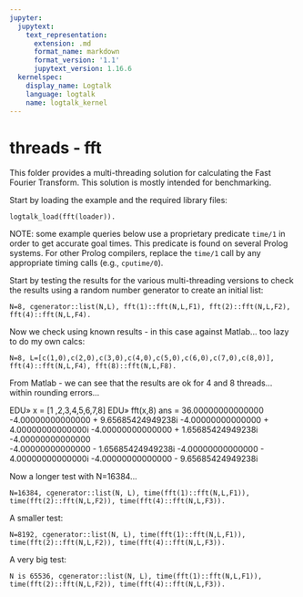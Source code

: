 ```yaml
---
jupyter:
  jupytext:
    text_representation:
      extension: .md
      format_name: markdown
      format_version: '1.1'
      jupytext_version: 1.16.6
  kernelspec:
    display_name: Logtalk
    language: logtalk
    name: logtalk_kernel
---
```


<!--
________________________________________________________________________

This file is part of Logtalk <https://logtalk.org/>  
SPDX-FileCopyrightText: 1998-2025 Paulo Moura <pmoura@logtalk.org>  
SPDX-License-Identifier: Apache-2.0

Licensed under the Apache License, Version 2.0 (the "License");
you may not use this file except in compliance with the License.
You may obtain a copy of the License at

    http://www.apache.org/licenses/LICENSE-2.0

Unless required by applicable law or agreed to in writing, software
distributed under the License is distributed on an "AS IS" BASIS,
WITHOUT WARRANTIES OR CONDITIONS OF ANY KIND, either express or implied.
See the License for the specific language governing permissions and
limitations under the License.
________________________________________________________________________
-->

# threads - fft

This folder provides a multi-threading solution for calculating the Fast 
Fourier Transform. This solution is mostly intended for benchmarking.

Start by loading the example and the required library files:

```logtalk
logtalk_load(fft(loader)).
```

NOTE: some example queries below use a proprietary predicate `time/1` in
order to get accurate goal times. This predicate is found on several Prolog
systems. For other Prolog compilers, replace the `time/1` call by any
appropriate timing calls (e.g., `cputime/0`).

Start by testing the results for the various multi-threading versions to check 
the results using a random number generator to create an initial list:

```logtalk
N=8, cgenerator::list(N,L), fft(1)::fft(N,L,F1), fft(2)::fft(N,L,F2), fft(4)::fft(N,L,F4).
```

<!--
N = 8,
L = [c(0.562342, 0.37745), c(0.448983, 0.0468073), c(0.482978, 0.81187), c(0.229581, 0.879153), c(0.39853, 0.909), c(0.248164, 0.314326), c(0.744353, 0.0665809), c(0.381964, 0.993583)],
F1 = [c(3.4969, 4.39877), c(-0.0616465, -0.866927), c(1.24514, 0.493602), c(0.929429, -0.127675), c(0.879511, -0.0689684), c(-1.10131, -0.718926), c(-1.77806, 0.322397), c(0.888774, -0.412674)],
F2 = [c(3.4969, 4.39877), c(-0.0616465, -0.866927), c(1.24514, 0.493602), c(0.929429, -0.127675), c(0.879511, -0.0689684), c(-1.10131, -0.718926), c(-1.77806, 0.322397), c(0.888774, -0.412674)],
F4 = [c(3.4969, 4.39877), c(-0.0616465, -0.866927), c(1.24514, 0.493602), c(0.929429, -0.127675), c(0.879511, -0.0689684), c(-1.10131, -0.718926), c(-1.77806, 0.322397), c(0.888774, -0.412674)]

true.
-->

Now we check using known results - in this case against Matlab... too lazy to do my own calcs:

```logtalk
N=8, L=[c(1,0),c(2,0),c(3,0),c(4,0),c(5,0),c(6,0),c(7,0),c(8,0)], fft(4)::fft(N,L,F4), fft(8)::fft(N,L,F8).
```

<!--
N = 8,
L = [c(1, 0), c(2, 0), c(3, 0), c(4, 0), c(5, 0), c(6, 0), c(7, 0), c(8, 0)],
F4 = [c(36.0, 0.0), c(-4.0, -9.65686), c(-4.0, -4.0), c(-4.0, -1.65686), c(-4.0, 0.0), c(-4.0, 1.65686), c(-4.0, 4.0), c(-4.0, 9.65686)],
F8 = [c(36.0, 0.0), c(-4.0, -9.65686), c(-4.0, -4.0), c(-4.0, -1.65686), c(-4.0, 0.0), c(-4.0, 1.65686), c(-4.0, 4.0), c(-4.0, 9.65686)]

true.
-->

From Matlab - we can see that the results are ok for 4 and 8 threads... within rounding errors...

EDU» x = [1 ,2,3,4,5,6,7,8]
EDU» fft(x,8)
ans =
 36.00000000000000                     
-4.00000000000000 + 9.65685424949238i
-4.00000000000000 + 4.00000000000000i 
-4.00000000000000 + 1.65685424949238i
-4.00000000000000                     
-4.00000000000000 - 1.65685424949238i
-4.00000000000000 - 4.00000000000000i 
-4.00000000000000 - 9.65685424949238i


Now a longer test with N=16384...

```logtalk
N=16384, cgenerator::list(N, L), time(fft(1)::fft(N,L,F1)), time(fft(2)::fft(N,L,F2)), time(fft(4)::fft(N,L,F3)).
```

<!--
% 1,540,128 inferences, 1.18 CPU in 1.27 seconds (93% CPU, 1305193 Lips)
% 16,496 inferences, 1.23 CPU in 0.77 seconds (159% CPU, 13411 Lips)
% 16,495 inferences, 1.34 CPU in 0.54 seconds (249% CPU, 12310 Lips)

N = 16384,
L = [c(0.0980332, 0.534537), c(0.783046, 0.0702899), c(0.00399351, 0.458403), c(0.332693, 0.365153), c(0.584027, 0.271888), c(0.0550958, 0.545072), c(0.190854, 0.288811), c(0.0521769, 0.123861), c(..., ...)|...],
F1 = [c(8174.33, 8219.08), c(-20.8685, -26.0953), c(25.668, 53.9194), c(-27.0944, 19.5957), c(21.5431, -19.3457), c(29.1652, -14.5477), c(-9.71613, -11.4724), c(-30.8867, -26.4551), c(..., ...)|...],
F2 = [c(8174.33, 8219.08), c(-20.8685, -26.0953), c(25.668, 53.9194), c(-27.0944, 19.5957), c(21.5431, -19.3457), c(29.1652, -14.5477), c(-9.71613, -11.4724), c(-30.8867, -26.4551), c(..., ...)|...],
F3 = [c(8174.33, 8219.08), c(-20.8685, -26.0953), c(25.668, 53.9194), c(-27.0944, 19.5957), c(21.5431, -19.3457), c(29.1652, -14.5477), c(-9.71613, -11.4724), c(-30.8867, -26.4551), c(..., .

true.
-->

A smaller test:

```logtalk
N=8192, cgenerator::list(N, L), time(fft(1)::fft(N,L,F1)), time(fft(2)::fft(N,L,F2)), time(fft(4)::fft(N,L,F3)).
```

<!--
% 720,928 inferences, 0.55 CPU in 0.58 seconds (94% CPU, 1310778 Lips)
% 8,304 inferences, 0.55 CPU in 0.33 seconds (166% CPU, 15098 Lips)
% 8,304 inferences, 0.59 CPU in 0.24 seconds (241% CPU, 14075 Lips)

N = 8192,
L = [c(0.108653, 0.130382), c(0.299788, 0.366249), c(0.797314, 0.0934765), c(0.618671, 0.557751), c(0.23189, 0.736263), c(0.157462, 0.455775), c(0.398063, 0.128278), c(0.0265977, 0.540345), c(..., ...)|...],
F1 = [c(4119.95, 4113.57), c(-11.2542, 19.0867), c(29.8736, 13.7454), c(2.13094, -50.7658), c(-35.5401, 2.62093), c(-19.7409, 38.7919), c(28.3842, 56.9097), c(-11.8783, 8.50143), c(..., ...)|...],
F2 = [c(4119.95, 4113.57), c(-11.2542, 19.0867), c(29.8736, 13.7454), c(2.13094, -50.7658), c(-35.5401, 2.62093), c(-19.7409, 38.7919), c(28.3842, 56.9097), c(-11.8783, 8.50143), c(..., ...)|...],
F3 = [c(4119.95, 4113.57), c(-11.2542, 19.0867), c(29.8736, 13.7454), c(2.13094, -50.7658), c(-35.5401, 2.62093), c(-19.7409, 38.7919), c(28.3842, 56.9097), c(-11.8783, 8.50143), c(..., ...)|...]

true.
-->

A very big test:

```logtalk
N is 65536, cgenerator::list(N, L), time(fft(1)::fft(N,L,F1)), time(fft(2)::fft(N,L,F2)), time(fft(4)::fft(N,L,F3)).
```

<!--
% 6,946,848 inferences, 5.91 CPU in 6.42 seconds (92% CPU, 1175440 Lips)
% 65,648 inferences, 6.03 CPU in 3.80 seconds (159% CPU, 10887 Lips)
% 65,648 inferences, 6.31 CPU in 2.54 seconds (249% CPU, 10404 Lips)

N = 65536,
L = [c(0.416673, 0.410381), c(0.340778, 0.930646), c(0.373208, 0.0208154), c(0.853131, 0.265193), c(0.661878, 0.674402), c(0.99455, 0.599138), c(0.109308, 0.617546), c(0.187351, 0.0837411), c(..., ...)|...],
F1 = [c(32814.3, 32830.9), c(125.184, 70.4444), c(-100.912, 55.0937), c(3.58732, -131.877), c(107.255, 2.85792), c(-128.124, 25.6776), c(56.3197, -29.6811), c(-66.6174, -108.857), c(..., ...)|...],
F2 = [c(32814.3, 32830.9), c(125.184, 70.4444), c(-100.912, 55.0937), c(3.58732, -131.877), c(107.255, 2.85792), c(-128.124, 25.6776), c(56.3197, -29.6811), c(-66.6174, -108.857), c(..., ...)|...],
F3 = [c(32814.3, 32830.9), c(125.184, 70.4444), c(-100.912, 55.0937), c(3.58732, -131.877), c(107.255, 2.85792), c(-128.124, 25.6776), c(56.3197, -29.6811), c(-66.6174, -108.857), c(..., ...)|...]

true.
-->
